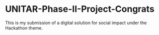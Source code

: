# UNITAR-Phase-II-Project-Congrats
This is my submission of a digital solution for social impact under the Hackathon theme.
